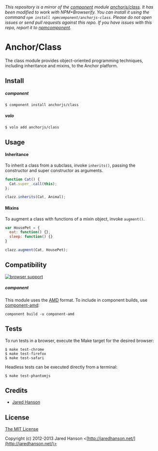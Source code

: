 *This repository is a mirror of the [component](http://component.io) module [anchorjs/class](http://github.com/anchorjs/class). It has been modified to work with NPM+Browserify. You can install it using the command `npm install npmcomponent/anchorjs-class`. Please do not open issues or send pull requests against this repo. If you have issues with this repo, report it to [npmcomponent](https://github.com/airportyh/npmcomponent).*
# Anchor/Class

The class module provides object-oriented programming techniques, including
inheritance and mixins, to the Anchor platform.

## Install

##### component

    $ component install anchorjs/class

##### volo

    $ volo add anchorjs/class

## Usage

#### Inheritance

To inherit a class from a subclass, invoke `inherits()`, passing the constructor
and super constructor as arguments.

```javascript
function Cat() {
  Cat.super_.call(this);
};

clazz.inherits(Cat, Animal);
```

#### Mixins

To augment a class with functions of a mixin object, invoke `augment()`.

```javascript
var HousePet = {
  eat: function() {},
  sleep: function() {}
}

clazz.augment(Cat, HousePet);
```

## Compatibility

[![browser support](https://ci.testling.com/anchorjs/class.png)](http://ci.testling.com/anchorjs/class)

##### component

This module uses the [AMD](https://github.com/amdjs/amdjs-api) format.  To
include in component builds, use [component-amd](https://github.com/jaredhanson/component-amd):

    component build -u component-amd

## Tests

To run tests in a browser, execute the Make target for the desired browser:

    $ make test-chrome
    $ make test-firefox
    $ make test-safari
    
Headless tests can be executed directly from a terminal:
    
    $ make test-phantomjs

## Credits

  - [Jared Hanson](http://github.com/jaredhanson)

## License

[The MIT License](http://opensource.org/licenses/MIT)

Copyright (c) 2012-2013 Jared Hanson <[http://jaredhanson.net/](http://jaredhanson.net/)>
